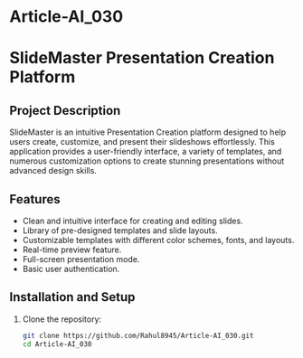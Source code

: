# Article-AI_030

# SlideMaster Presentation Creation Platform

## Project Description
SlideMaster is an intuitive Presentation Creation platform designed to help users create, customize, and present their slideshows effortlessly. This application provides a user-friendly interface, a variety of templates, and numerous customization options to create stunning presentations without advanced design skills.

## Features
- Clean and intuitive interface for creating and editing slides.
- Library of pre-designed templates and slide layouts.
- Customizable templates with different color schemes, fonts, and layouts.
- Real-time preview feature.
- Full-screen presentation mode.
- Basic user authentication.

## Installation and Setup
1. Clone the repository:
   ```bash
   git clone https://github.com/Rahul8945/Article-AI_030.git
   cd Article-AI_030

 

<!-- ## Technologies Used
- React
- React Router
- Redux (or Context API)
- Styled Components (or CSS Modules) -->

